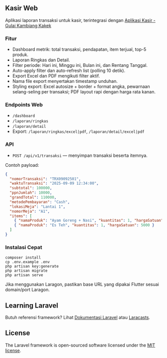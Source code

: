 ## Kasir Web

Aplikasi laporan transaksi untuk kasir, terintegrasi dengan [Aplikasi Kasir - Gulai Kambiang Kakek](https://github.com/IamDoctrin/kasir_android)


### Fitur
- Dashboard metrik: total transaksi, pendapatan, item terjual, top-5 produk.
- Laporan Ringkas dan Detail.
- Filter periode: Hari ini, Minggu ini, Bulan ini, dan Rentang Tanggal.
- Auto-apply filter dan auto-refresh list (polling 10 detik).
- Export Excel dan PDF mengikuti filter aktif.
- Nama file export menyertakan timestamp unduhan.
- Styling export: Excel autosize + border + format angka, pewarnaan selang-seling per transaksi; PDF layout rapi dengan harga rata kanan.

### Endpoints Web
- `/dashboard`
- `/laporan/ringkas`
- `/laporan/detail`
- Export: `/laporan/ringkas/excel|pdf`, `/laporan/detail/excel|pdf`

### API
- `POST /api/v1/transaksi` — menyimpan transaksi beserta itemnya.

Contoh payload:
```json
{
  "nomorTransaksi": "TRX09092501",
  "waktuTransaksi": "2025-09-09 12:34:00",
  "subtotal": 100000,
  "ppnJumlah": 10000,
  "grandTotal": 110000,
  "metodePembayaran": "Cash",
  "lokasiMeja": "Lantai 1",
  "nomorMeja": "A1",
  "items": [
    { "namaProduk": "Ayam Goreng + Nasi", "kuantitas": 1, "hargaSatuan": 25000 },
    { "namaProduk": "Es Teh", "kuantitas": 1, "hargaSatuan": 5000 }
  ]
}
```

### Instalasi Cepat
```
composer install
cp .env.example .env
php artisan key:generate
php artisan migrate
php artisan serve
```

Jika menggunakan Laragon, pastikan base URL yang dipakai Flutter sesuai domain/port Laragon.

## Learning Laravel

Butuh referensi framework? Lihat [Dokumentasi Laravel](https://laravel.com/docs) atau [Laracasts](https://laracasts.com).

## License

The Laravel framework is open-sourced software licensed under the [MIT license](https://opensource.org/licenses/MIT).
